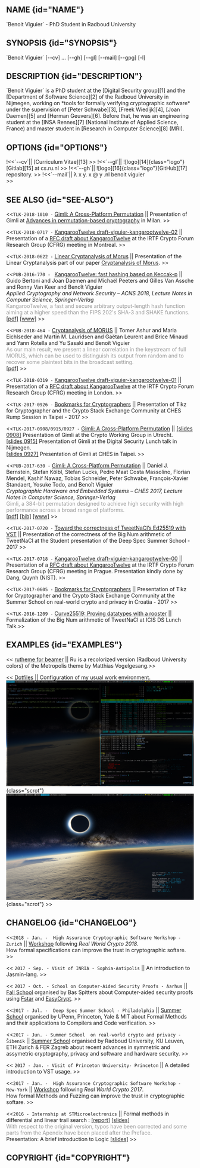 ## NAME {id="NAME"}

<p class="man-name">
	`Benoit Viguier` - <span class="man-whatis">PhD Student in Radboud University</span>
</p>

## SYNOPSIS {id="SYNOPSIS"}

<p>`Benoit Viguier` [--cv] ... [--gh] [--gl] [--mail] [--gpg] [-l]</p>

## DESCRIPTION {id="DESCRIPTION"}

<p>
`Benoit Viguier` is a PhD student at the [Digital Security group][1] and the
[Department of Software Science][2] of the Radboud University in Nijmegen,
working on *tools for formally verifying cryptographic software* under the
supervision of [Peter Schwabe][3], [Freek Wiedijk][4], [Joan Daemen][5] and
[Herman Geuvers][6]. Before that, he was an engineering student at the
[INSA Rennes][7] (National Institute of Applied Science, France) and master
student in [Research in Computer Science][8] (MRI).
</p>

## OPTIONS {id="OPTIONS"}

<dl>
!<<`--cv`|| [Curriculum Vitae][13] >>
!<<`--gl`|| ![logo][14]{class="logo"}[Gitlab][15] at cs.ru.nl >>
!<<`--gh`|| ![logo][16]{class="logo"}[GitHub][17] repository. >>
!<<`--mail`||
		<span class="lambdaexpr">
			<span class="lambdaf"><span class="vars">&lambda; x y. </span>
			<span class="varx">x</span> &#64; <span class="vary">y</span> .nl</span>
			<span class="term">benoit</span> <span class="term">viguier</span>
		</span><br> >>
<!-- !<<`--gpg` || <span style="text-decoration: line-through;">A5B8 21DE 5C56 D288 9823  
8F9F FC0E EBB8 ABD0 A8E6</span> >>
:<<`-l` | `--location` ||
		Mercator 1, 03.17  
		Toernooiveld 212  
		6525 EC Nijmegen  
		The Netherlands >> -->
</dl>

## SEE ALSO {id="SEE-ALSO"}

<<`TLK-2018-1010 -` [Gimli: A Cross-Platform Permutation][40] ||
Presentation of Gimli at [Advances in permutation-based cryptography][39] in Milan. >>

<<`TLK-2018-0717 -` [KangarooTwelve draft-viguier-kangarootwelve-02][37] ||
Presentation of a [RFC draft about KangarooTwelve][38] at the IRTF Crypto Forum Research Group (CFRG) meeting in Montreal. >>

<<`TLK-2018-0622 -` [Linear Cryptanalysis of Morus][33] ||
Presentation of the Linear Cryptanalysis part of our paper [Cryptanalysis of Morus][34]. >>

<<`PUB-2016-770 - ` [KangarooTwelve: fast hashing based on Keccak-p][36] ||
Guido Bertoni and Joan Daemen and Michaël Peeters and Gilles Van Assche and Ronny Van Keer and Benoît Viguier  
*Applied Cryptography and Network Security – ACNS 2018, Lecture Notes in Computer Science, Springer-Verlag*  
<span style="color:#999;">KangarooTwelve, a fast and secure arbitrary output-length hash function aiming at a higher speed than the FIPS 202's SHA-3 and SHAKE functions.</span>  
<a href="https://eprint.iacr.org/2016/770.pdf">[pdf]</a> <a href="https://keccak.team/kangarootwelve.html">[www]</a> >>

<<`PUB-2018-464 -` [Cryptanalysis of MORUS][35] ||
Tomer Ashur and Maria Eichlseder and Martin M. Lauridsen and Gaëtan Leurent and Brice Minaud and Yann Rotella and Yu Sasaki and Benoît Viguier  
<span style="color:#999;">As our main result, we present a linear correlation in the keystream of full MORUS, which can be used to distinguish its output from random and to recover some plaintext bits in the broadcast setting.</span>  
<a href="https://eprint.iacr.org/2018/464.pdf">[pdf]</a> >>

<<`TLK-2018-0319 -` [KangarooTwelve draft-viguier-kangarootwelve-01][32] ||
Presentation of a [RFC draft about KangarooTwelve][23] at the IRTF Crypto Forum Research Group (CFRG) meeting in London. >>

<<`TLK-2017-0926 -` [Bookmarks for Cryptographers][18] ||
Presentation of Tikz for Cryptographer and the Crypto Stack Exchange Community at CHES Rump Session in Taipei - 2017 >>

<<`TLK-2017-0908/0915/0927 -` [Gimli: A Cross-Platform Permutation][19] ||
<a href="files/Gimli-at-CWG-17-09-08.pdf">[slides 0908]</a> Presentation of Gimli at the Crypto Working Group in Utrecht.  
<a href="files/Gimli-at-DiS-17-09-15.pdf">[slides 0915]</a> Presentation of Gimli at the Digital Security Lunch talk in Nijmegen.  
<a href="files/Gimli-at-CHES-17-09-27.pdf">[slides 0927]</a> Presentation of Gimli at CHES in Taipei. >>

<<`PUB-2017-630 -` [Gimli: A Cross-Platform Permutation][20] ||
Daniel J. Bernstein, Stefan Kölbl, Stefan Lucks, Pedro Maat Costa Massolino, Florian Mendel, Kashif Nawaz, Tobias Schneider, Peter Schwabe, François-Xavier Standaert, Yosuke Todo, and Benoît Viguier  
*Cryptographic Hardware and Embedded Systems – CHES 2017, Lecture Notes in Computer Science, Springer-Verlag*  
<span style="color:#999;">Gimli, a 384-bit permutation designed to achieve high security with high performance across a broad range of platforms.</span>  
<a href="https://eprint.iacr.org/2017/630.pdf">[pdf]</a> <a href="files/bib/gimli.bib">[bib]</a> <a href="https://gimli.cr.yp.to">[www]</a> >>

<<`TLK-2017-0720 -` [Toward the correctness of TweetNaCl’s Ed25519 with VST][21] ||
Presentation of the correctness of the Big Num arithmetic of TweetNaCl at the Student presentation of the Deep Spec Summer School - 2017 >>

<<`TLK-2017-0718 -` [KangarooTwelve draft-viguier-kangarootwelve-00][22] ||
Presentation of a [RFC draft about KangarooTwelve][23] at the IRTF Crypto Forum Research Group (CFRG) meeting in Prague. Presentation kindly done by Dang, Quynh (NIST). >>

<<`TLK-2017-0605 -` [Bookmarks for Cryptographers][24] ||
Presentation of Tikz for Cryptographer and the Crypto Stack Exchange Community at the Summer School on real-world crypto and privacy in Croatia - 2017 >>

<<`TLK-2016-1209 -` [Curve25519: Proving datatypes with a rooster][25] ||
Formalization of the Big Num arithmetic of TweetNaCl at ICIS  DS Lunch Talk.>>

## EXAMPLES {id="EXAMPLES"}

<< [rutheme for beamer][9] ||
Ru is a recolorized version (Radboud University colors) of the Metropolis theme by Matthias Vogelgesang.>>

<< [Dotfiles][10] ||
Configuration of my usual work environment.  
<a href="https://github.com/ildyria/dotfiles/blob/master/screenshot/scrot.png?raw=true" style="text-decoration:none;">![screenshot][11]{class="scrot"}</a>
<a href="https://github.com/ildyria/dotfiles/blob/master/screenshot/scrot2.png?raw=true" style="text-decoration:none;">![screenshot2][12]{class="scrot"}</a> >>
<!--
<h2 id="BUGS">BUGS</h2>

<h3 id="Known-Bugs">Known Bugs</h3>

<dl>
<dt><a href="https://benoit.viguier.nl/files/Presentation-Bookmarks-for-Cryptographers.pdf">Bookmarks for Cryptographers</a>
</dt>
<dd>
<p>Presentation of Tikz for Cryptographer and the Crypto Stack Exchange Community at the Summer School on real-world crypto and privacy in Croatia - 2017</p>
</dd>
</dl>
<p>None.</p>-->

## CHANGELOG {id="CHANGELOG"}

<<`2018 - Jan. -  High Assurance Cryptographic Software Workshop - Zurich` ||
[Workshop][28] following *Real World Crypto 2018*.  
How formal specifications can improve the trust in cryptographic softare. >>

<< `2017 - Sep. - Visit of INRIA - Sophia-Antipolis` ||
An introduction to Jasmin-lang. >>

<< `2017 - Oct. - School on Computer-Aided Security Proofs - Aarhus` ||
[Fall School][29] organised by Bas Spitters about Computer-aided security proofs using [Fstar][30] and [EasyCrypt][31]. >>

<<`2017 - Jul. -  Deep Spec Summer School - Philadelphia` ||
[Summer School][26] organised by UPenn, Princeton, Yale &amp; MIT about Formal Methods and their applications to Compilers and Code verification. >>

<<`2017 - Jun. - Summer School  on real-world crypto and privacy - Šibenik` ||
[Summer School][27] organised by Radboud University, KU Leuven, ETH Zurich &amp; FER Zagreb about
recent advances in symmetric and assymetric cryptography, privacy and software and hardware security. >>

<< `2017 - Jan. - Visit of Princeton University- Princeton` ||
A detailed introduction to VST usage. >>

<<`2017 - Jan. -  High Assurance Cryptographic Software Workshop - New-York` ||
[Workshop][28] following *Real World Crypto 2017*.  
How formal Methods and Fuzzing can improve the trust in cryptographic softare. >>

<<`2016 - Internship at STMicroelectronics` ||
Formal methods in differential and linear trail search : <a href="files/report-insa.pdf">[report]</a> <a href="files/Slides-Soutenance-INSA.pdf">[slides]</a>  
<span style="color:#999;">With respect to the original version, typos have been corrected and some parts from the Apendix have been placed after the Preface.</span>  
Presentation: A brief introduction to Logic <a href="files/A%20brief%20introduction%20to%20Logic.pdf">[slides]</a> >>

## COPYRIGHT {id="COPYRIGHT"}

<!-- copyright and date are added automatically -->


[1]: http://www.ru.nl/ds/
[2]: http://www.mbsd.cs.ru.nl
[3]: https://cryptojedi.org/peter/index.shtml
[4]: http://www.cs.kun.nl/F.Wiedijk/
[5]: http://jda.noekeon.org/
[6]: http://www.cs.ru.nl/~herman/
[7]: https://www.insa-rennes.fr/en.html
[8]: http://master.irisa.fr/index.php/en/
[9]: https://gitlab.science.ru.nl/benoit/rutheme
[10]: https://github.com/ildyria/dotfiles
[11]: https://github.com/ildyria/dotfiles/blob/master/screenshot/scrot.png?raw=true
[12]: https://github.com/ildyria/dotfiles/blob/master/screenshot/scrot2.png?raw=true
[13]: files/cv.pdf
[14]: images/GitLab-150px.png
[15]: http://gitlab.science.ru.nl/benoit/
[16]: images/GitHub-Mark-32px.png
[17]: https://github.com/ildyria
[18]: files/Presentation-Bookmarks-for-Cryptographers-CHES.pdf
[19]: https://gimli.cr.yp.to
[20]: https://ia.cr/2017/630
[21]: files/BenoitTweetNaCl.pdf
[22]: files/K12atPrague.pdf
[23]: https://tools.ietf.org/html/draft-viguier-kangarootwelve-01
[24]: files/Presentation-Bookmarks-for-Cryptographers.pdf
[25]: files/Presentation-16-12-9.pdf
[26]: https://deepspec.org/event/dsss17/index.html
[27]: https://summerschool-croatia.cs.ru.nl/2017/
[28]: https://github.com/HACS-workshop/links
[29]: http://cs.au.dk/da/forskningsomraader/logic-and-semantics/courses/
[30]: https://www.fstar-lang.org/
[31]: https://www.easycrypt.info
[32]: files/K12atLondon.pdf
[33]: files/MiniMorus-DS-Lunch-Talk.pdf
[34]: https://eprint.iacr.org/2018/464.pdf
[35]: https://eprint.iacr.org/2018/464
[36]: https://eprint.iacr.org/2016/770
[37]: files/K12atMontreal.pdf
[38]: https://tools.ietf.org/html/draft-viguier-kangarootwelve-02
[39]: https://permutationbasedcrypto.org/2018/
[40]: files/Gimli-in-Milan-18-10-10.pdf
